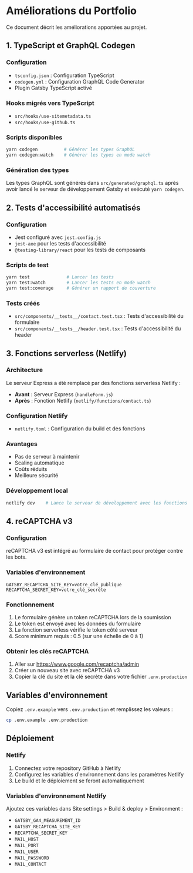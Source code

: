 # Améliorations du Portfolio

Ce document décrit les améliorations apportées au projet.

## 1. TypeScript et GraphQL Codegen

### Configuration
- `tsconfig.json` : Configuration TypeScript
- `codegen.yml` : Configuration GraphQL Code Generator
- Plugin Gatsby TypeScript activé

### Hooks migrés vers TypeScript
- `src/hooks/use-sitemetadata.ts`
- `src/hooks/use-github.ts`

### Scripts disponibles
```bash
yarn codegen          # Générer les types GraphQL
yarn codegen:watch    # Générer les types en mode watch
```

### Génération des types
Les types GraphQL sont générés dans `src/generated/graphql.ts` après avoir lancé le serveur de développement Gatsby et exécuté `yarn codegen`.

## 2. Tests d'accessibilité automatisés

### Configuration
- Jest configuré avec `jest.config.js`
- `jest-axe` pour les tests d'accessibilité
- `@testing-library/react` pour les tests de composants

### Scripts de test
```bash
yarn test              # Lancer les tests
yarn test:watch        # Lancer les tests en mode watch
yarn test:coverage     # Générer un rapport de couverture
```

### Tests créés
- `src/components/__tests__/contact.test.tsx` : Tests d'accessibilité du formulaire
- `src/components/__tests__/header.test.tsx` : Tests d'accessibilité du header

## 3. Fonctions serverless (Netlify)

### Architecture
Le serveur Express a été remplacé par des fonctions serverless Netlify :

- **Avant** : Serveur Express (`handleForm.js`)
- **Après** : Fonction Netlify (`netlify/functions/contact.ts`)

### Configuration Netlify
- `netlify.toml` : Configuration du build et des fonctions

### Avantages
- Pas de serveur à maintenir
- Scaling automatique
- Coûts réduits
- Meilleure sécurité

### Développement local
```bash
netlify dev    # Lance le serveur de développement avec les fonctions
```

## 4. reCAPTCHA v3

### Configuration
reCAPTCHA v3 est intégré au formulaire de contact pour protéger contre les bots.

### Variables d'environnement
```env
GATSBY_RECAPTCHA_SITE_KEY=votre_clé_publique
RECAPTCHA_SECRET_KEY=votre_clé_secrète
```

### Fonctionnement
1. Le formulaire génère un token reCAPTCHA lors de la soumission
2. Le token est envoyé avec les données du formulaire
3. La fonction serverless vérifie le token côté serveur
4. Score minimum requis : 0.5 (sur une échelle de 0 à 1)

### Obtenir les clés reCAPTCHA
1. Aller sur https://www.google.com/recaptcha/admin
2. Créer un nouveau site avec reCAPTCHA v3
3. Copier la clé du site et la clé secrète dans votre fichier `.env.production`

## Variables d'environnement

Copiez `.env.example` vers `.env.production` et remplissez les valeurs :

```bash
cp .env.example .env.production
```

## Déploiement

### Netlify
1. Connectez votre repository GitHub à Netlify
2. Configurez les variables d'environnement dans les paramètres Netlify
3. Le build et le déploiement se feront automatiquement

### Variables d'environnement Netlify
Ajoutez ces variables dans Site settings > Build & deploy > Environment :
- `GATSBY_GA4_MEASUREMENT_ID`
- `GATSBY_RECAPTCHA_SITE_KEY`
- `RECAPTCHA_SECRET_KEY`
- `MAIL_HOST`
- `MAIL_PORT`
- `MAIL_USER`
- `MAIL_PASSWORD`
- `MAIL_CONTACT`

